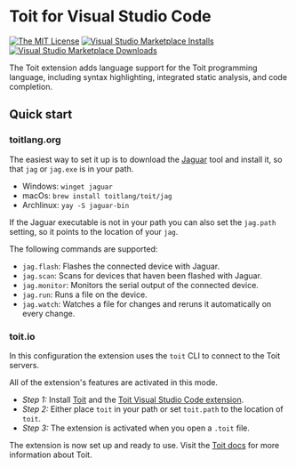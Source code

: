 # Toit for Visual Studio Code

[![The MIT License](https://img.shields.io/badge/license-MIT-orange.svg?style=flat-square)](http://opensource.org/licenses/MIT)
[![Visual Studio Marketplace Installs](https://img.shields.io/visual-studio-marketplace/i/toit.toit.svg?style=flat-square)](https://marketplace.visualstudio.com/items?itemName=toit.toit)
[![Visual Studio Marketplace Downloads](https://img.shields.io/visual-studio-marketplace/d/toit.toit.svg?style=flat-square)](https://marketplace.visualstudio.com/items?itemName=toit.toit)

The Toit extension adds language support for the Toit programming language, including syntax highlighting, integrated static analysis, and code completion.

## Quick start

### toitlang.org
The easiest way to set it up is to download the [Jaguar](https://github.com/toitlang/jaguar)
tool and install it, so that `jag` or `jag.exe` is in your path.

* Windows: `winget jaguar`
* macOs: `brew install toitlang/toit/jag`
* Archlinux: `yay -S jaguar-bin`

If the Jaguar executable is not in your path you can also set the `jag.path` setting, so it
points to the location of your `jag`.

The following commands are supported:
- `jag.flash`: Flashes the connected device with Jaguar.
- `jag.scan`: Scans for devices that haven been flashed with Jaguar.
- `jag.monitor`: Monitors the serial output of the connected device.
- `jag.run`: Runs a file on the device.
- `jag.watch`: Watches a file for changes and reruns it automatically on every change.

### toit.io
In this configuration the extension uses the `toit` CLI to connect to the Toit servers.

All of the extension's features are activated in this mode.

- _Step 1:_ Install [Toit](https://docs.toit.io/getstarted/installation) and the [Toit Visual Studio Code extension](https://marketplace.visualstudio.com/items?itemName=toit.toit).
- _Step 2:_ Either place `toit` in your path or set `toit.path` to the location of `toit`.
- _Step 3:_ The extension is activated when you open a `.toit` file.

The extension is now set up and ready to use. Visit the [Toit docs](https://docs.toit.io/) for more information about Toit.
